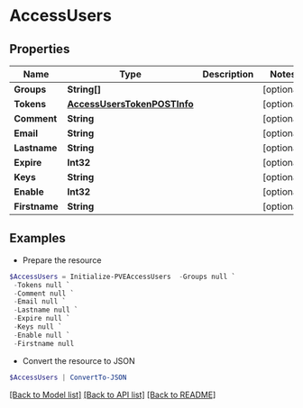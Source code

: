 # AccessUsers
## Properties

Name | Type | Description | Notes
------------ | ------------- | ------------- | -------------
**Groups** | **String[]** |  | [optional] 
**Tokens** | [**AccessUsersTokenPOSTInfo**](AccessUsersTokenPOSTInfo.md) |  | [optional] 
**Comment** | **String** |  | [optional] 
**Email** | **String** |  | [optional] 
**Lastname** | **String** |  | [optional] 
**Expire** | **Int32** |  | [optional] 
**Keys** | **String** |  | [optional] 
**Enable** | **Int32** |  | [optional] 
**Firstname** | **String** |  | [optional] 

## Examples

- Prepare the resource
```powershell
$AccessUsers = Initialize-PVEAccessUsers  -Groups null `
 -Tokens null `
 -Comment null `
 -Email null `
 -Lastname null `
 -Expire null `
 -Keys null `
 -Enable null `
 -Firstname null
```

- Convert the resource to JSON
```powershell
$AccessUsers | ConvertTo-JSON
```

[[Back to Model list]](../README.md#documentation-for-models) [[Back to API list]](../README.md#documentation-for-api-endpoints) [[Back to README]](../README.md)

